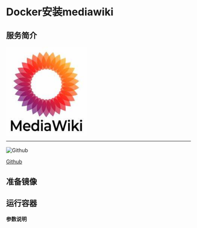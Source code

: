 # **Docker安装mediawiki** #
## 服务简介 ##

 <img src="./../images/mediawiki.jpg" width = "220" alt="Github" align=center />

* * *

 <img src="https://github.com/favicon.ico" width = "20" alt="Github" align=center />
 
[ Github ](https://github.com/wikimedia/mediawiki)
## 准备镜像 ##
## 运行容器 ##
#### 参数说明 ####